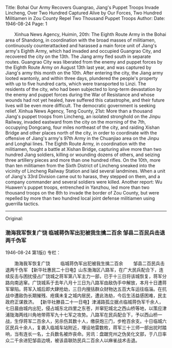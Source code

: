 Title: Bohai Our Army Recovers Guangrao, Jiang's Puppet Troops Invade Lincheng, Over Two Hundred Captured Alive by Our Forces, Two Hundred Militiamen in Zou County Repel Two Thousand Puppet Troops
Author:
Date: 1946-08-24
Page: 1

　　Xinhua News Agency, Huimin, 20th: The Eighth Route Army in the Bohai area of Shandong, in coordination with the broad masses of militiamen, continuously counterattacked and harassed a main force unit of Jiang's army's Eighth Army, which had invaded and occupied Guangrao City, and recovered the city on the 13th. The Jiang army fled south in separate routes. Guangrao City was liberated from the enemy and puppet forces by the Eighth Route Army on August 13th last year, and was captured by Jiang's army this month on the 10th. After entering the city, the Jiang army looted wantonly, and within three days, plundered the people's property with up to five hundred carts, which were transported to Linzi. The residents of the city, who had been subjected to long-term devastation by the enemy and puppet forces during the War of Resistance and whose wounds had not yet healed, have suffered this catastrophe, and their future lives will be even more difficult. The democratic government is seeking relief.
    Xinhua News Agency, Teng County, 21st: More than a thousand Jiang's puppet troops from Lincheng, an isolated stronghold on the Jinpu Railway, invaded eastward from the city on the morning of the 7th, occupying Dongcang, four miles northeast of the city, and raiding Xishan Bridge and other places north of the city, in order to coordinate with the offensive of Jiang's army's 97th Army in the Chuanjiao area on the Jinpu and Longhai lines. The Eighth Route Army, in coordination with the militiamen, fought a battle at Xishan Bridge, capturing alive more than two hundred Jiang soldiers, killing or wounding dozens of others, and seizing three artillery pieces and more than one hundred rifles. On the 10th, more than ten militiamen from the Sixth District of Lincheng sneaked into the vicinity of Lincheng Railway Station and laid several landmines. When a unit of Jiang's 33rd Division came out to harass, they stepped on them, and a company commander and several soldiers were killed. Another report: Wu Huawen's puppet troops, entrenched in Yanzhou, led more than two thousand troops on the 8th to invade the border of Zou County, but were repelled by more than two hundred local joint defense militiamen using guerrilla tactics.



<hr /> 

Original: 


### 渤海我军恢复广饶  临城蒋伪军出犯被我生擒二百余  邹县二百民兵击退两千伪军

1946-08-24
第1版()
专栏：

　　渤海我军恢复广饶
　　临城蒋伪军出犯被我生擒二百余
　　邹县二百民兵击退两千伪军
    【新华社惠民二十日电】山东渤海区八路军，在广大民兵配合下，连续反击与困扰侵占广饶城之蒋军第八军主力一部，已于十三日将该城恢复，蒋军分路向南逃窜。广饶城系于去年八月十三日为八路军由敌伪手中解放，本月十日遭蒋军窜陷。蒋军入城后即大肆抢劫，三日内搜括群众财物达五百大车运往临淄。在抗战中遭敌伪长期摧残、疮痍未复之城内居民，遭此浩劫，今后生活益感困难，民主政府正谋救济。
    【新华社滕县二十一日电】津浦路孤立据点临城蒋伪军千余人，七日晨由城内出犯，侵占城东北四里之东苍，并窜犯城北之西山桥等地，以策应津浦陇海两线川角地带蒋军九十七军之攻势。八路军在民兵配合下，予以西山桥一战，生俘蒋军二百余人，另杀伤其数十人，缴获炮三门，步枪百余支。十日临城六区民兵十余人，复袭入临城车站附近，埋设地雷数枚，蒋军三十三师一部出扰时踏响，当有连长一名，士兵数名被炸丧命。另讯：盘踞兖州之伪吴化文部，于八日率众二千余进犯邹县边境，被该县联防民兵二百余人以麻雀战术击退。
